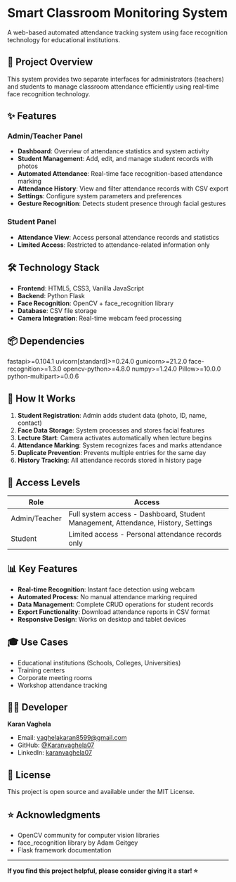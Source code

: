 # Smart Classroom Monitoring System

A web-based automated attendance tracking system using face recognition technology for educational institutions.

## 🎯 Project Overview

This system provides two separate interfaces for administrators (teachers) and students to manage classroom attendance efficiently using real-time face recognition technology.

## ✨ Features

### Admin/Teacher Panel
- **Dashboard**: Overview of attendance statistics and system activity
- **Student Management**: Add, edit, and manage student records with photos
- **Automated Attendance**: Real-time face recognition-based attendance marking
- **Attendance History**: View and filter attendance records with CSV export
- **Settings**: Configure system parameters and preferences
- **Gesture Recognition**: Detects student presence through facial gestures

### Student Panel
- **Attendance View**: Access personal attendance records and statistics
- **Limited Access**: Restricted to attendance-related information only

## 🛠️ Technology Stack

- **Frontend**: HTML5, CSS3, Vanilla JavaScript
- **Backend**: Python Flask
- **Face Recognition**: OpenCV + face_recognition library
- **Database**: CSV file storage
- **Camera Integration**: Real-time webcam feed processing

## 📦 Dependencies

fastapi>=0.104.1
uvicorn[standard]>=0.24.0
gunicorn>=21.2.0
face-recognition>=1.3.0
opencv-python>=4.8.0
numpy>=1.24.0
Pillow>=10.0.0
python-multipart>=0.0.6


## 🚀 How It Works

1. **Student Registration**: Admin adds student data (photo, ID, name, contact)
2. **Face Data Storage**: System processes and stores facial features
3. **Lecture Start**: Camera activates automatically when lecture begins
4. **Attendance Marking**: System recognizes faces and marks attendance
5. **Duplicate Prevention**: Prevents multiple entries for the same day
6. **History Tracking**: All attendance records stored in history page


## 🔐 Access Levels

| Role | Access |
|------|--------|
| Admin/Teacher | Full system access - Dashboard, Student Management, Attendance, History, Settings |
| Student | Limited access - Personal attendance records only |

## 📊 Key Features

- **Real-time Recognition**: Instant face detection using webcam
- **Automated Process**: No manual attendance marking required
- **Data Management**: Complete CRUD operations for student records
- **Export Functionality**: Download attendance reports in CSV format
- **Responsive Design**: Works on desktop and tablet devices

## 🎓 Use Cases

- Educational institutions (Schools, Colleges, Universities)
- Training centers
- Corporate meeting rooms
- Workshop attendance tracking

## 👨‍💻 Developer

**Karan Vaghela**
- Email: vaghelakaran8599@gmail.com
- GitHub: [@Karanvaghela07](https://github.com/Karanvaghela07)
- LinkedIn: [karanvaghela07](https://www.linkedin.com/in/karanvaghela07/)

## 📝 License

This project is open source and available under the MIT License.

## ⭐ Acknowledgments

- OpenCV community for computer vision libraries
- face_recognition library by Adam Geitgey
- Flask framework documentation

---

**If you find this project helpful, please consider giving it a star! ⭐**


